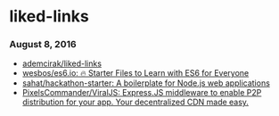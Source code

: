 # liked-links



### August 8, 2016
- [ademcirak/liked-links](https://github.com/ademcirak/liked-links/tree/master) 
- [wesbos/es6.io: 🔥 Starter Files to Learn with ES6 for Everyone](https://github.com/wesbos/es6.io) 
- [sahat/hackathon-starter: A boilerplate for Node.js web applications](https://github.com/sahat/hackathon-starter) 
- [PixelsCommander/ViralJS: Express.JS middleware to enable P2P distribution for your app. Your decentralized CDN made easy.](https://github.com/PixelsCommander/ViralJS) 

